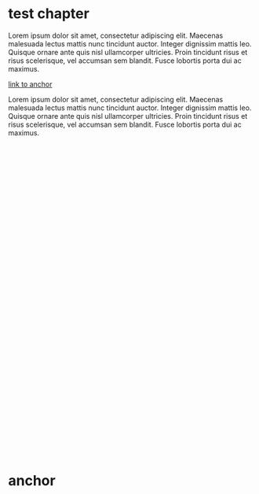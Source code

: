 # test chapter

Lorem ipsum dolor sit amet, consectetur adipiscing elit. Maecenas malesuada lectus mattis nunc tincidunt auctor. Integer dignissim mattis leo. Quisque ornare ante quis nisl ullamcorper ultricies. Proin tincidunt risus et risus scelerisque, vel accumsan sem blandit. Fusce lobortis porta dui ac maximus.

[link to anchor](#anchor)

Lorem ipsum dolor sit amet, consectetur adipiscing elit. Maecenas malesuada lectus mattis nunc tincidunt auctor. Integer dignissim mattis leo. Quisque ornare ante quis nisl ullamcorper ultricies. Proin tincidunt risus et risus scelerisque, vel accumsan sem blandit. Fusce lobortis porta dui ac maximus.


<br><br><br><br><br><br><br><br><br><br><br><br><br><br><br><br><br><br><br><br><br><br><br><br><br><br><br><br><br><br><br><br><br><br><br><br><br>

































# anchor

